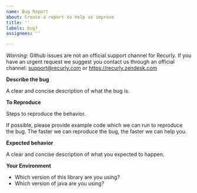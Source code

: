 ```yaml
---
name: Bug Report
about: Create a report to help us improve
title: ''
labels: bug?
assignees: ''

---
```


_Warning_: Github issues are not an official support channel for Recurly. If you have an urgent request we suggest you contact us through an official channel: support@recurly.com or https://recurly.zendesk.com

**Describe the bug**

A clear and concise description of what the bug is.

**To Reproduce**

Steps to reproduce the behavior.

If possible, please provide example code which we can run to reproduce the bug.
The faster we can reproduce the bug, the faster we can help you.

**Expected behavior**

A clear and concise description of what you expected to happen.

**Your Environment**

- Which version of this library are you using?
- Which version of java are you using?
